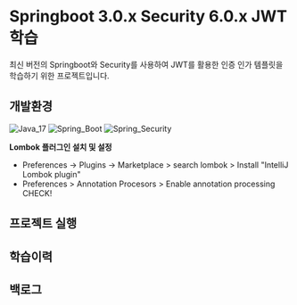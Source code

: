 # Springboot 3.0.x Security 6.0.x JWT 학습

최신 버전의 Springboot와 Security를 사용하여 JWT를 활용한 인증 인가 템플릿을 학습하기 위한 프로젝트입니다.

## 개발환경

![Java_17](https://img.shields.io/badge/java-v17-red?logo=java)
![Spring_Boot](https://img.shields.io/badge/Spring_Boot-v3.0.4-green.svg?logo=spring)
![Spring_Security](https://img.shields.io/badge/Spring_Security-v6.0.2-green.svg?logo=spring)

**Lombok 플러그인 설치 및 설정**

- Preferences -> Plugins -> Marketplace > search lombok > Install "IntelliJ Lombok plugin"
- Preferences > Annotation Procesors > Enable annotation processing CHECK!

## 프로젝트 실행

## 학습이력

## 백로그
